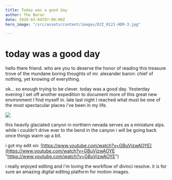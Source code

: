 ```yaml
---
title: Today was a good day
author: The Baron
date: 2020-03-04T07:00:00Z
hero_image: "/src/assets/content/images/DJI_0121-HDR-3.jpg"

---
```

# today was a good day

hello there friend. who are you to deserve the honor of reading this treasure trove of the mundane boring thoughts of mr. alexander baron: chief of nothing, yet knowing of everything. 

ok... so enough trying to be clever. today was a good day. Yesterday evening I set off another expedition to document more of this great new environment I find myself in. late last night I reached what must be one of the most spectacular places i've been in my life. 

![](/src/assets/content/images/lamoulle.PNG)

this heavily glaciated canyon in northern nevada serves as a miniature alps. while i couldn't drive ever to the bend in the canyon i will be going back once things warm up a bit.

i got my edit on: [https://www.youtube.com/watch?v=GBuVjzwAOYE](https://www.youtube.com/watch?v=GBuVjzwAOYE "https://www.youtube.com/watch?v=GBuVjzwAOYE")

i really enjoyed editing and i'm loving the workflow of divinci resolve. it is for sure an amazing digital editing platform for motion images.